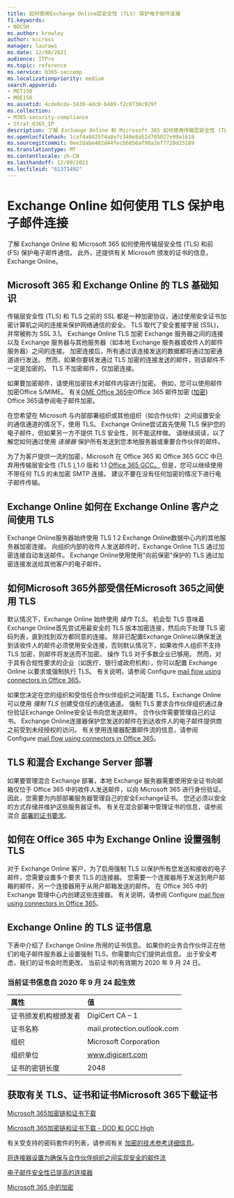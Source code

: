 ```yaml
---
title: 如何使用Exchange Online层安全性 (TLS) 保护电子邮件连接
f1.keywords:
- NOCSH
ms.author: krowley
author: kccross
manager: laurawi
ms.date: 12/08/2021
audience: ITPro
ms.topic: reference
ms.service: O365-seccomp
ms.localizationpriority: medium
search.appverid:
- MET150
- MOE150
ms.assetid: 4cde0cda-3430-4dc0-b489-f2c0736c929f
ms.collection:
- M365-security-compliance
- Strat_O365_IP
description: 了解 Exchange Online 和 Microsoft 365 如何使用传输层安全性 (TLS) 和前 (FS) 保护电子邮件通信。 此外，还获取有关 Microsoft 颁发的证书的信息，以Exchange Online。
ms.openlocfilehash: 1caf4a8425f4a8e7c340e8a52d785027e99a1618
ms.sourcegitcommit: 0ee2dabe402d44fecb6856af98a2ef7720d25189
ms.translationtype: MT
ms.contentlocale: zh-CN
ms.lasthandoff: 12/09/2021
ms.locfileid: "61371492"
---
```

# <a name="how-exchange-online-uses-tls-to-secure-email-connections"></a>Exchange Online 如何使用 TLS 保护电子邮件连接

了解 Exchange Online 和 Microsoft 365 如何使用传输层安全性 (TLS) 和前 (FS) 保护电子邮件通信。 此外，还提供有关 Microsoft 颁发的证书的信息，Exchange Online。
  
## <a name="tls-basics-for-microsoft-365-and-exchange-online"></a>Microsoft 365 和 Exchange Online 的 TLS 基础知识

传输层安全性 (TLS) 和 TLS 之前的 SSL 都是一种加密协议，通过使用安全证书加密计算机之间的连接来保护网络通信的安全。 TLS 取代了安全套接字层 (SSL)，并常被称为 SSL 3.1。 Exchange Online TLS 加密 Exchange 服务器之间的连接以及 Exchange 服务器与其他服务器（如本地 Exchange 服务器或收件人的邮件服务器）之间的连接。 加密连接后，所有通过该连接发送的数据都将通过加密通道进行发送。 然而，如果你要转发通过 TLS 加密的连接发送的邮件，则该邮件不一定是加密的。 TLS 不加密邮件，仅加密连接。
  
如果要加密邮件，请使用加密技术对邮件内容进行加密。 例如，您可以使用邮件加密Office S/MIME。 有关[OME Office 365中](email-encryption.md)Office 365 邮件加密 ([加密](ome.md)) Office 365请参阅电子邮件加密。
  
在您希望在 Microsoft 与内部部署组织或其他组织（如合作伙伴）之间设置安全的通信通道的情况下，使用 TLS。 Exchange Online尝试首先使用 TLS 保护您的电子邮件，但如果另一方不提供 TLS 安全性，则不能这样做。 请继续阅读，以了解您如何通过使用 *连接器* 保护所有发送到您本地服务器或重要合作伙伴的邮件。

为了为客户提供一流的加密，Microsoft 在 Office 365 和 Office 365 GCC 中已弃用传输层安全性 (TLS [) ](tls-1.0-and-1.1-deprecation-for-office-365.md) 1.0 版和 1.1 [Office 365 GCC。](tls-1-2-in-office-365-gcc.md) 但是，您可以继续使用不带任何 TLS 的未加密 SMTP 连接。 建议不要在没有任何加密的情况下进行电子邮件传输。  
  
## <a name="how-exchange-online-uses-tls-between-exchange-online-customers"></a>Exchange Online 如何在 Exchange Online 客户之间使用 TLS

Exchange Online服务器始终使用 TLS 1.2 Exchange Online数据中心内的其他服务器加密连接。 向组织内部的收件人发送邮件时，Exchange Online TLS 通过加密连接自动发送邮件。 Exchange Online使用使用"向前保密"保护的 TLS 通过加密连接发送给其他客户的电子邮件。
  
## <a name="how-microsoft-365-uses-tls-between-microsoft-365-and-external-trusted-partners"></a>如何Microsoft 365外部受信任Microsoft 365之间使用 TLS

默认情况下，Exchange Online 始终使用 *操作 TLS*。 机会型 TLS 意味着Exchange Online首先尝试用最安全的 TLS 版本加密连接，然后向下处理 TLS 密码列表，直到找到双方都同意的连接。 除非已配置Exchange Online以确保发送到该收件人的邮件必须使用安全连接，否则默认情况下，如果收件人组织不支持 TLS 加密，则邮件将发送而不加密。 操作 TLS 对于多数企业已够用。 然而，对于具有合规性要求的企业（如医疗、银行或政府机构），你可以配置 Exchange Online 以要求或强制执行 TLS。 有关说明，请参阅 Configure [mail flow using connectors in Office 365](/exchange/mail-flow-best-practices/use-connectors-to-configure-mail-flow/use-connectors-to-configure-mail-flow)。
  
如果您决定在您的组织和受信任合作伙伴组织之间配置 TLS，Exchange Online 可以使用 *强制 TLS* 创建受信任的通信通道。 强制 TLS 要求合作伙伴组织通过身份验证Exchange Online安全证书向您发送邮件。 合作伙伴需要管理自己的证书。 Exchange Online连接器保护您发送的邮件在到达收件人的电子邮件提供商之前受到未经授权的访问。 有关使用连接器配置邮件流的信息，请参阅 Configure [mail flow using connectors in Office 365](/exchange/mail-flow-best-practices/use-connectors-to-configure-mail-flow/use-connectors-to-configure-mail-flow)。
  
## <a name="tls-and-hybrid-exchange-server-deployments"></a>TLS 和混合 Exchange Server 部署

如果要管理混合 Exchange 部署，本地 Exchange 服务器需要使用安全证书向邮箱仅位于 Office 365 中的收件人发送邮件，以向 Microsoft 365 进行身份验证。 因此，您需要为内部部署服务器管理自己的安全Exchange证书。 您还必须以安全的方式存储并维护这些服务器证书。 有关在混合部署中管理证书的信息，请参阅混合 [部署的证书要求](/exchange/certificate-requirements)。
  
## <a name="how-to-set-up-forced-tls-for-exchange-online-in-office-365"></a>如何在 Office 365 中为 Exchange Online 设置强制 TLS

对于 Exchange Online 客户，为了启用强制 TLS 以保护所有您发送和接收的电子邮件，您需要设置多个要求 TLS 的连接器。 您需要一个连接器用于发送到用户邮箱的邮件，另一个连接器用于从用户邮箱发送的邮件。 在 Office 365 中的 Exchange 管理中心内创建这些连接器。 有关说明，请参阅 Configure [mail flow using connectors in Office 365](/exchange/mail-flow-best-practices/use-connectors-to-configure-mail-flow/use-connectors-to-configure-mail-flow)。

## <a name="tls-certificate-information-for-exchange-online"></a>Exchange Online 的 TLS 证书信息

下表中介绍了 Exchange Online 所用的证书信息。 如果你的业务合作伙伴正在他们的电子邮件服务器上设置强制 TLS，你需要向它们提供此信息。 出于安全考虑，我们的证书会时而更改。 当前证书的有效期为 2020 年 9 月 24 日。

### <a name="current-certificate-information-valid-from-september-24-2020"></a>当前证书信息自 2020 年 9 月 24 起生效
  
| 属性 | 值 |
|:-----|:-----|
|证书颁发机构根颁发者|DigiCert CA – 1|
|证书名称|mail.protection.outlook.com|
|组织|Microsoft Corporation|
|组织单位|www.digicert.com|
|证书的密钥长度|2048|

## <a name="get-more-information-about-tls-certificates-and-microsoft-365-and-download-certificates"></a>获取有关 TLS、证书和证书Microsoft 365下载证书

[Microsoft 365加密链和证书下载](encryption-office-365-certificate-chains.md)

[Microsoft 365加密链和证书下载 - DOD 和 GCC High](encryption-office-365-certificate-chains-itar.md)

有关受支持的密码套件的列表，请参阅有关 [加密的技术参考详细信息](technical-reference-details-about-encryption.md)。
  
[将连接器设置为确保与合作伙伴组织之间实现安全的邮件流](/exchange/mail-flow-best-practices/use-connectors-to-configure-mail-flow/set-up-connectors-for-secure-mail-flow-with-a-partner)
  
[电子邮件安全性已提高的连接器](/previous-versions/exchange-server/exchange-150/dn942516(v=exchg.150))
  
[Microsoft 365 中的加密](encryption.md)
